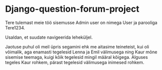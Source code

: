 # Django-question-forum-project

Tere tulemast meie töö sisemusse
Admin user on nimega User ja parooliga Tere1234.

Usaldan, et suudate navigeerida leheküljel.

Jaotuse puhul oli meil üpris segamini ehk me aitasime teineteist, kui oli võimalik, aga enamasti tegelesid Lenna ja Emil välimusega ning Kaur mõne sisemise teemaga, kuigi kõik tegelesid mingil määral kõigega. Alguses tegeles Kaur rohkem, pärast tegelesid välimusega inimesed rohkem.
